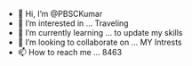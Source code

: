 - 👋 Hi, I’m @PBSCKumar
- 👀 I’m interested in ... Traveling 
- 🌱 I’m currently learning ... to update my skills
- 💞️ I’m looking to collaborate on ... MY Intrests
- 📫 How to reach me ... 8463 

<!---
PBSCKumar/PBSCKumar is a ✨ special ✨ repository because its `README.md` (this file) appears on your GitHub profile.
You can click the Preview link to take a look at your changes.
--->
